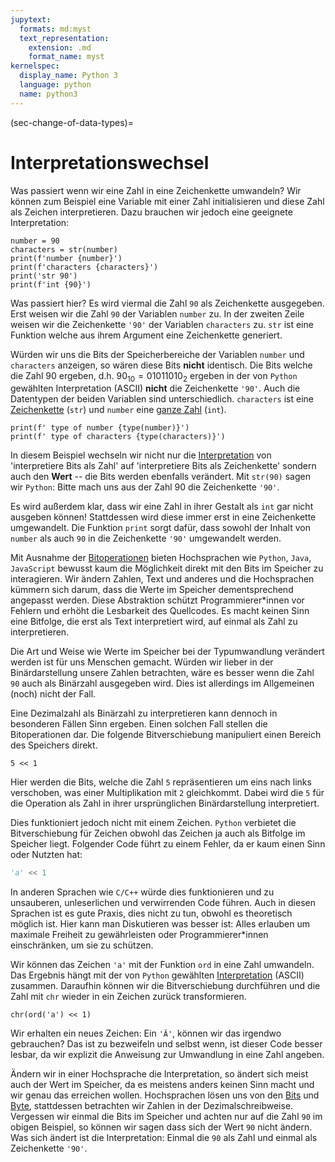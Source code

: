 ```yaml
---
jupytext:
  formats: md:myst
  text_representation:
    extension: .md
    format_name: myst
kernelspec:
  display_name: Python 3
  language: python
  name: python3
---
```


(sec-change-of-data-types)=
# Interpretationswechsel

Was passiert wenn wir eine Zahl in eine Zeichenkette umwandeln?
Wir können zum Beispiel eine Variable mit einer Zahl initialisieren und diese Zahl als Zeichen interpretieren.
Dazu brauchen wir jedoch eine geeignete Interpretation:

```{code-cell} python3
number = 90
characters = str(number)
print(f'number {number}')
print(f'characters {characters}')
print('str 90')
print(f'int {90}')
```

Was passiert hier?
Es wird viermal die Zahl ``90`` als Zeichenkette ausgegeben.
Erst weisen wir die Zahl ``90`` der Variablen ``number`` zu.
In der zweiten Zeile weisen wir die Zeichenkette ``'90'`` der Variablen ``characters`` zu.
``str`` ist eine Funktion welche aus ihrem Argument eine Zeichenkette generiert.

Würden wir uns die Bits der Speicherbereiche der Variablen ``number`` und ``characters`` anzeigen, so wären diese Bits **nicht** identisch.
Die Bits welche die Zahl 90 ergeben, d.h. $90_{10} = 01011010_2$ ergeben in der von ``Python`` gewählten Interpretation (ASCII) **nicht** die Zeichenkette ``'90'``.
Auch die Datentypen der beiden Variablen sind unterschiedlich.
``characters`` ist eine [Zeichenkette](sec-string) (``str``) und ``number`` eine [ganze Zahl](sec-int) (``int``).

```{code-cell} python3
print(f' type of number {type(number)}')
print(f' type of characters {type(characters)}')
```

In diesem Beispiel wechseln wir nicht nur die [Interpretation](sec-interpretation) von 'interpretiere Bits als Zahl' auf 'interpretiere Bits als Zeichenkette' sondern auch den **Wert** -- die Bits werden ebenfalls verändert.
Mit ``str(90)`` sagen wir ``Python``: Bitte mach uns aus der Zahl 90 die Zeichenkette ``'90'``.

Es wird außerdem klar, dass wir eine Zahl in ihrer Gestalt als ``int`` gar nicht ausgeben können!
Stattdessen wird diese immer erst in eine Zeichenkette umgewandelt.
Die Funktion ``print`` sorgt dafür, dass sowohl der Inhalt von ``number`` als auch ``90`` in die Zeichenkette ``'90'`` umgewandelt werden.

Mit Ausnahme der [Bitoperationen](sec-bit-operations) bieten Hochsprachen wie ``Python``, ``Java``, ``JavaScript`` bewusst kaum die Möglichkeit direkt mit den Bits im Speicher zu interagieren.
Wir ändern Zahlen, Text und anderes und die Hochsprachen kümmern sich darum, dass die Werte im Speicher dementsprechend angepasst werden.
Diese Abstraktion schützt Programmierer\*innen vor Fehlern und erhöht die Lesbarkeit des Quellcodes.
Es macht keinen Sinn eine Bitfolge, die erst als Text interpretiert wird, auf einmal als Zahl zu interpretieren.

Die Art und Weise wie Werte im Speicher bei der Typumwandlung verändert werden ist für uns Menschen gemacht.
Würden wir lieber in der Binärdarstellung unsere Zahlen betrachten, wäre es besser wenn die Zahl ``90`` auch als Binärzahl ausgegeben wird.
Dies ist allerdings im Allgemeinen (noch) nicht der Fall.

Eine Dezimalzahl als Binärzahl zu interpretieren kann dennoch in besonderen Fällen Sinn ergeben.
Einen solchen Fall stellen die Bitoperationen dar.
Die folgende Bitverschiebung manipuliert einen Bereich des Speichers direkt.

```{code-cell} python3
5 << 1
```

Hier werden die Bits, welche die Zahl ``5`` repräsentieren um eins nach links verschoben, was einer Multiplikation mit ``2`` gleichkommt.
Dabei wird die ``5`` für die Operation als Zahl in ihrer ursprünglichen Binärdarstellung interpretiert.

Dies funktioniert jedoch nicht mit einem Zeichen.
``Python`` verbietet die Bitverschiebung für Zeichen obwohl das Zeichen ja auch als Bitfolge im Speicher liegt.
Folgender Code führt zu einem Fehler, da er kaum einen Sinn oder Nutzten hat:

```python
'a' << 1
```

In anderen Sprachen wie ``C/C++`` würde dies funktionieren und zu unsauberen, unleserlichen und verwirrenden Code führen.
Auch in diesen Sprachen ist es gute Praxis, dies nicht zu tun, obwohl es theoretisch möglich ist.
Hier kann man Diskutieren was besser ist: Alles erlauben um maximale Freiheit zu gewährleisten oder Programmierer\*innen einschränken, um sie zu schützen.

Wir können das Zeichen ``'a'`` mit der Funktion ``ord`` in eine Zahl umwandeln.
Das Ergebnis hängt mit der von ``Python`` gewählten [Interpretation](sec-interpretation) (ASCII) zusammen.
Daraufhin können wir die Bitverschiebung durchführen und die Zahl mit ``chr`` wieder in ein Zeichen zurück transformieren.

```{code-cell} python3
chr(ord('a') << 1)
```

Wir erhalten ein neues Zeichen: Ein ``'Â'``, können wir das irgendwo gebrauchen?
Das ist zu bezweifeln und selbst wenn, ist dieser Code besser lesbar, da wir explizit die Anweisung zur Umwandlung in eine Zahl angeben.

Ändern wir in einer Hochsprache die Interpretation, so ändert sich meist auch der Wert im Speicher, da es meistens anders keinen Sinn macht und wir genau das erreichen wollen.
Hochsprachen lösen uns von den [Bits](def-bit) und [Byte](def-byte), stattdessen betrachten wir Zahlen in der Dezimalschreibweise.
Vergessen wir einmal die Bits im Speicher und achten nur auf die Zahl ``90`` im obigen Beispiel, so können wir sagen dass sich der Wert ``90`` nicht ändern.
Was sich ändert ist die Interpretation: Einmal die ``90`` als Zahl und einmal als Zeichenkette ``'90'``.
